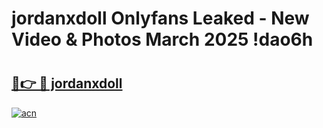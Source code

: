 # jordanxdoll Onlyfans Leaked - New Video & Photos March 2025 !dao6h

# <h2><a href="https://jme19a.iuczelnia.edu.pl?title=jordanxdoll&ref=dao6h">🔗👉 🔴 jordanxdoll</a></h2>

[![acn](https://github.com/user-attachments/assets/0f9c940e-d8b0-45ae-aac7-cd30a18b3e1c)](https://jme19a.iuczelnia.edu.pl?title=jordanxdoll&ref=dao6h)

